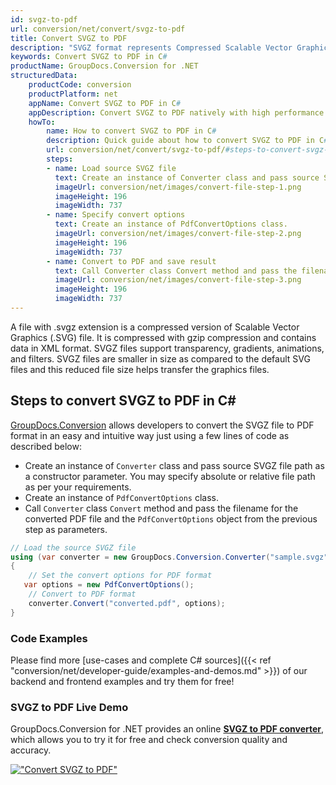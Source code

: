 ```yaml
---
id: svgz-to-pdf
url: conversion/net/convert/svgz-to-pdf
title: Convert SVGZ to PDF
description: "SVGZ format represents Compressed Scalable Vector Graphics File with .svgz extension. Learn how to convert SVGZ to PDF file programmatically in C# language using GroupDocs.Conversion for .NET library."
keywords: Convert SVGZ to PDF in C#
productName: GroupDocs.Conversion for .NET
structuredData:
    productCode: conversion
    productPlatform: net
    appName: Convert SVGZ to PDF in C#
    appDescription: Convert SVGZ to PDF natively with high performance using C# language and server side GroupDocs.Conversion for .NET APIs, without the use of any software like Microsoft or Open Office.
    howTo:
        name: How to convert SVGZ to PDF in C# 
        description: Quick guide about how to convert SVGZ to PDF in C# with high performance and accuracy.
        url: conversion/net/convert/svgz-to-pdf/#steps-to-convert-svgz-to-pdf-in-c
        steps:
        - name: Load source SVGZ file 
          text: Create an instance of Converter class and pass source SVGZ file path as a constructor parameter. You may specify absolute or relative file path as per your requirements. 
          imageUrl: conversion/net/images/convert-file-step-1.png
          imageHeight: 196
          imageWidth: 737
        - name: Specify convert options 
          text: Create an instance of PdfConvertOptions class.
          imageUrl: conversion/net/images/convert-file-step-2.png
          imageHeight: 196
          imageWidth: 737
        - name: Convert to PDF and save result 
          text: Call Converter class Convert method and pass the filename for the converted HTML file and the PdfConvertOptions object from the previous step as parameters.
          imageUrl: conversion/net/images/convert-file-step-3.png
          imageHeight: 196
          imageWidth: 737
---
```


A file with .svgz extension is a compressed version of Scalable Vector Graphics (.SVG) file. It is compressed with gzip compression and contains data in XML format. SVGZ files support transparency, gradients, animations, and filters. SVGZ files are smaller in size as compared to the default SVG files and this reduced file size helps transfer the graphics files.

## Steps to convert SVGZ to PDF in C#

[GroupDocs.Conversion](https://products.groupdocs.com/conversion/net) allows developers to convert the SVGZ file to PDF format in an easy and intuitive way just using a few lines of code as described below:

* Create an instance of `Converter` class and pass source SVGZ file path as a constructor parameter. You may specify absolute or relative file path as per your requirements. 
* Create an instance of `PdfConvertOptions` class.
* Call `Converter` class `Convert` method and pass the filename for the converted PDF file and the `PdfConvertOptions` object from the previous step as parameters.

```csharp
// Load the source SVGZ file
using (var converter = new GroupDocs.Conversion.Converter("sample.svgz"))
{
    // Set the convert options for PDF format
   var options = new PdfConvertOptions();
    // Convert to PDF format
    converter.Convert("converted.pdf", options);
}
```

### Code Examples

Please find more [use-cases and complete C# sources]({{< ref "conversion/net/developer-guide/examples-and-demos.md" >}}) of our backend and frontend examples and try them for free!

### SVGZ to PDF Live Demo

GroupDocs.Conversion for .NET provides an online [**SVGZ to PDF converter**](https://products.groupdocs.app/conversion/svgz-to-pdf), which allows you to try it for free and check conversion quality and accuracy.

[!["Convert SVGZ to PDF"](conversion/net/images/convert-to-pdf/convert-svgz-to-pdf.png)](https://products.groupdocs.app/conversion/svgz-to-pdf)